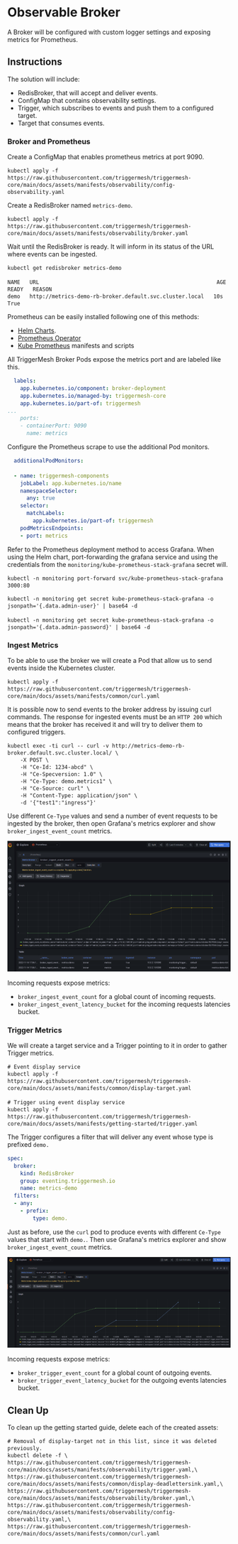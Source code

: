 # Observable Broker

A Broker will be configured with custom logger settings and exposing metrics for Prometheus.

## Instructions

The solution will include:

* RedisBroker, that will accept and deliver events.
* ConfigMap that contains observability settings.
* Trigger, which subscribes to events and push them to a configured target.
* Target that consumes events.

### Broker and Prometheus

Create a ConfigMap that enables prometheus metrics at port 9090.

```console
kubectl apply -f https://raw.githubusercontent.com/triggermesh/triggermesh-core/main/docs/assets/manifests/observability/config-observability.yaml
```

Create a RedisBroker named `metrics-demo`.

```console
kubectl apply -f https://raw.githubusercontent.com/triggermesh/triggermesh-core/main/docs/assets/manifests/observability/broker.yaml
```

Wait until the RedisBroker is ready. It will inform in its status of the URL where events can be ingested.

```console
kubectl get redisbroker metrics-demo

NAME   URL                                                        AGE   READY   REASON
demo   http://metrics-demo-rb-broker.default.svc.cluster.local   10s   True
```

Prometheus can be easily installed following one of this methods:

* [Helm Charts](https://github.com/prometheus-community/helm-charts).
* [Prometheus Operator](https://github.com/prometheus-operator/prometheus-operator)
* [Kube Prometheus](https://github.com/prometheus-operator/kube-prometheus) manifests and scripts

All TriggerMesh Broker Pods expose the metrics port and are labeled like this.

```yaml
  labels:
    app.kubernetes.io/component: broker-deployment
    app.kubernetes.io/managed-by: triggermesh-core
    app.kubernetes.io/part-of: triggermesh
...
    ports:
    - containerPort: 9090
      name: metrics
```

Configure the Prometheus scrape to use the additional Pod monitors.

```yaml
  additionalPodMonitors:

  - name: triggermesh-components
    jobLabel: app.kubernetes.io/name
    namespaceSelector:
      any: true
    selector:
      matchLabels:
        app.kubernetes.io/part-of: triggermesh
    podMetricsEndpoints:
    - port: metrics
```

Refer to the Prometheus deployment method to access Grafana. When using the Helm chart, port-forwarding the grafana service and using the credentials from the `monitoring/kube-prometheus-stack-grafana` secret will.

```console
kubectl -n monitoring port-forward svc/kube-prometheus-stack-grafana 3000:80
```

```console
kubectl -n monitoring get secret kube-prometheus-stack-grafana -o jsonpath='{.data.admin-user}' | base64 -d

kubectl -n monitoring get secret kube-prometheus-stack-grafana -o jsonpath='{.data.admin-password}' | base64 -d
```

### Ingest Metrics

To be able to use the broker we will create a Pod that allow us to send events inside the Kubernetes cluster.

```console
kubectl apply -f https://raw.githubusercontent.com/triggermesh/triggermesh-core/main/docs/assets/manifests/common/curl.yaml
```

It is possible now to send events to the broker address by issuing curl commands. The response for ingested events must be an `HTTP 200` which means that the broker has received it and will try to deliver them to configured triggers.

```console
kubectl exec -ti curl -- curl -v http://metrics-demo-rb-broker.default.svc.cluster.local/ \
    -X POST \
    -H "Ce-Id: 1234-abcd" \
    -H "Ce-Specversion: 1.0" \
    -H "Ce-Type: demo.metrics1" \
    -H "Ce-Source: curl" \
    -H "Content-Type: application/json" \
    -d '{"test1":"ingress"}'
```

Use different `Ce-Type` values and send a number of event requests to be ingested by the broker, then open Grafana's metrics explorer and show `broker_ingest_event_count` metrics.

![Broker ingest count metrics](./assets/images/prometheus-ingest.png)

Incoming requests expose metrics:

* `broker_ingest_event_count` for a global count of incoming requests.
* `broker_ingest_event_latency_bucket` for the incoming requests latencies bucket.

### Trigger Metrics

We will create a target service and a Trigger pointing to it in order to gather Trigger metrics.

```console
# Event display service
kubectl apply -f https://raw.githubusercontent.com/triggermesh/triggermesh-core/main/docs/assets/manifests/common/display-target.yaml

# Trigger using event display service
kubectl apply -f https://raw.githubusercontent.com/triggermesh/triggermesh-core/main/docs/assets/manifests/getting-started/trigger.yaml
```

The Trigger configures a filter that will deliver any event whose type is prefixed `demo.`

```yaml
spec:
  broker:
    kind: RedisBroker
    group: eventing.triggermesh.io
    name: metrics-demo
  filters:
  - any:
    - prefix:
        type: demo.
```

Just as before, use the `curl` pod to produce events with different `Ce-Type` values that start with `demo.`. Then use Grafana's  metrics explorer and show `broker_ingest_event_count` metrics.

![Broker ingest count metrics](./assets/images/prometheus-trigger.png)

Incoming requests expose metrics:

* `broker_trigger_event_count` for a global count of outgoing events.
* `broker_trigger_event_latency_bucket` for the outgoing events latencies bucket.

## Clean Up

To clean up the getting started guide, delete each of the created assets:

```console
# Removal of display-target not in this list, since it was deleted previously.
kubectl delete -f \
https://raw.githubusercontent.com/triggermesh/triggermesh-core/main/docs/assets/manifests/observability/trigger.yaml,\
https://raw.githubusercontent.com/triggermesh/triggermesh-core/main/docs/assets/manifests/common/display-deadlettersink.yaml,\
https://raw.githubusercontent.com/triggermesh/triggermesh-core/main/docs/assets/manifests/observability/broker.yaml,\
https://raw.githubusercontent.com/triggermesh/triggermesh-core/main/docs/assets/manifests/observability/config-observability.yaml,\
https://raw.githubusercontent.com/triggermesh/triggermesh-core/main/docs/assets/manifests/common/curl.yaml
```
